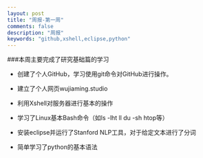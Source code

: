 ```yaml
---
layout: post
title: "周报-第一周"
comments: false
description: "周报"
keywords: "github,xshell,eclipse,python"
---
```

###本周主要完成了研究基础篇的学习

* 创建了个人GitHub，学习使用git命令对GitHub进行操作。

* 建立了个人网页wujiaming.studio

* 利用Xshell对服务器进行基本的操作

* 学习了Linux基本Bash命令（如ls -lht ll du -sh htop等）

* 安装eclipse并运行了Stanford NLP工具，对于给定文本进行了分词

* 简单学习了python的基本语法

